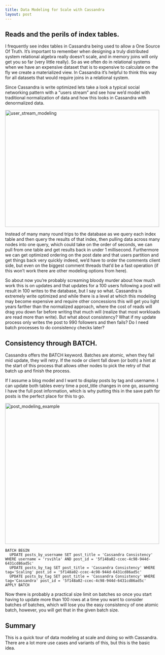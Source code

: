 ```yaml
---
title: Data Modeling for Scale with Cassandra
layout: post
---
```

## Reads and the perils of index tables.

I frequently see index tables in Cassandra being used to allow a One Source Of Truth. It’s important to remember when designing a truly distributed system relational algebra really doesn’t scale, and in memory joins will only get you so far (very little really). So as we often do in relational systems when we have an expensive dataset that is to expensive to calculate on the fly we create a materialized view. In Cassandra it’s helpful to think this way for all datasets that would require joins in a relational system.

Since Cassandra is write optimized lets take a look a typical social networking pattern with a “users stream” and see how we’d model with traditional normalization of data and how this looks in Cassandra with denormalized data.

[<img src="https://farm8.staticflickr.com/7043/13891032176_b7738fc985.jpg" width="500" height="379" alt="user_stream_modeling" />](https://www.flickr.com/photos/ryansvihla/13891032176 "user_stream_modeling by Ryan Svihla, on Flickr")

Instead of many many round trips to the database as we query each index table and then query the results of that index, then pulling data across many nodes into one query, which could take on the order of seconds, we can pull from one table and get results back in under 1 millisecond. Furthermore we can get optimized ordering on the post date and that users partition and get things back very quickly indeed, we’d have to order the comments client side, but even on the biggest comment threads that’d be a fast operation (if this won’t work there are other modeling options from here).

So about now you’re probably screaming bloody murder about how much work this is on updates and that updates for a 100 users following a post will result in 100 writes to the database, but I say so what. Cassandra is extremely write optimized and while there is a level at which this modeling may become expensive and require other concessions this will get you light years farther than the normalized approach, where the cost of reads will drag you down far before writing that much will (realize that most workloads are read more than write). But what about consistency? What if my update process only writes the post to 990 followers and then fails? Do I need batch processes to do consistency checks later?

## Consistency through BATCH.

Cassandra offers the BATCH keyword. Batches are atomic, when they fail mid update, they will retry. If the node or client fall down (or both) a hint at the start of this process that allows other nodes to pick the retry of that batch up and finish the process.

If I assume a blog model and I want to display posts by tag and username. I can update both tables every time a post_title changes in one go, assuming I have the full post information, which is why putting this in the save path for posts is the perfect place for this to go.

[<img src="https://farm8.staticflickr.com/7315/13914133925_e852a755f4.jpg" width="500" height="456" alt="post_modeling_example" />](https://www.flickr.com/photos/ryansvihla/13914133925 "post_modeling_example by Ryan Svihla, on Flickr")

    BATCH BEGIN
      UPDATE posts_by_username SET post_title = 'Cassandra Consistency' WHERE username = 'rsvihla' AND post_id = '5f148a02-ccec-4c98-944d-6431cd86ad5c'
      UPDATE posts_by_tag SET post_title = 'Cassandra Consistency' WHERE tag='Scaling' post_id = '5f148a02-ccec-4c98-944d-6431cd86ad5c'
      UPDATE posts_by_tag SET post_title = 'Cassandra Consistency' WHERE tag='Cassandra' post_id = '5f148a02-ccec-4c98-944d-6431cd86ad5c'
    APPLY BATCH
    

Now there is probably a practical size limit on batches so once you start having to update more than 100 rows at a time you want to consider batches of batches, which will lose you the easy consistency of one atomic batch, however, you will get that in the given batch size.

## Summary

This is a quick tour of data modeling at scale and doing so with Cassandra. There are a lot more use cases and variants of this, but this is the basic idea.
